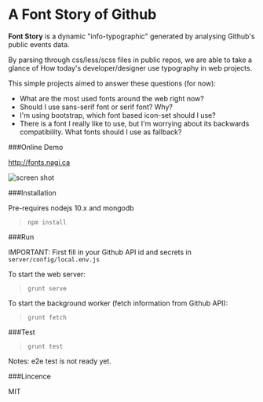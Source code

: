 A Font Story of Github
========================

**Font Story** is a dynamic "info-typographic" generated by analysing Github's public events data.

By parsing through css/less/scss files in public repos, we are able to take a glance of How today's developer/designer use typography in web projects.

This simple projects aimed to answer these questions (for now):

- What are the most used fonts around the web right now?
- Should I use sans-serif font or serif font? Why?
- I'm using bootstrap, which font based icon-set should I use?
- There is a font I really like to use, but I'm worrying about its backwards compatibility. What fonts should I use as fallback?


###Online Demo

http://fonts.nagi.ca


![screen shot](http://nagi.ca/u/fonts_nagi_ca.png "screen shot")



###Installation

Pre-requires nodejs 10.x and mongodb

> ```npm install```

###Run

IMPORTANT: First fill in your Github API id and secrets in `server/config/local.env.js`

To start the web server:

> ```grunt serve```

To start the background worker (fetch information from Github API):

> ```grunt fetch```


###Test

> ```grunt test```

Notes: e2e test is not ready yet.


###Lincence

MIT



